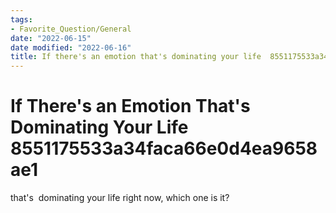 ```yaml
---
tags:
- Favorite_Question/General
date: "2022-06-15"
date modified: "2022-06-16"
title: If there's an emotion that's dominating your life  8551175533a34faca66e0d4ea9658ae1
---
```


# If There's an Emotion That's Dominating Your Life 8551175533a34faca66e0d4ea9658ae1
that's  dominating your life right now,
which one is it?
